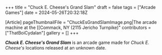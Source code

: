 +++
title = "Chuck E. Cheese's Grand Slam"
draft = false
tags = ["Arcade Games"]
date = 2024-05-26T20:32:18Z

[Article]
pageThumbnailFile = "ChuckEsGrandSlamImage.png|The arcade machine at the [[Commack, NY (2115 Jericho Turnpike)"
contributors = ["ThatBoiCydalan"]
gallery = []
+++

<b><i>Chuck E. Cheese's Grand Slam</b></i> is an arcade game made for <i>Chuck E. Cheese's</i> locations released at an unknown date.


